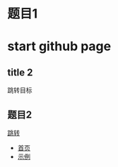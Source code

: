 # 题目1
# start github page

## title 2

<span id="jump1"> 跳转目标 </span>

## 题目2


[跳转](#jump1)

- [首页](../index.md)
- [示例](./2022-8-7-example.md)

